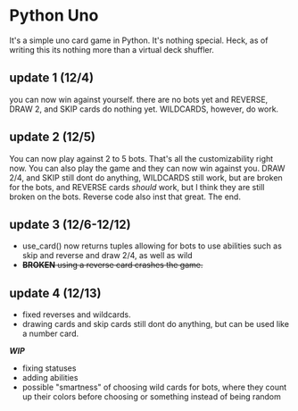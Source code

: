# Python Uno
It's a simple uno card game in Python. It's nothing special. Heck, as of writing this its nothing more than a virtual deck shuffler.

## update 1 (12/4)
you can now win against yourself. there are no bots yet and REVERSE, DRAW 2, and SKIP cards do nothing yet. WILDCARDS, however, do work.

## update 2 (12/5)
You can now play against 2 to 5 bots. That's all the customizability right now. You can also play the game and they can now win against you. DRAW 2/4, and SKIP still dont do anything, WILDCARDS still work, but are broken for the bots, and REVERSE cards *should* work, but I think they are still broken on the bots. Reverse code also inst that great. The end.

## update 3 (12/6-12/12)


* use_card() now returns tuples allowing for bots to use abilities such as skip and reverse and draw 2/4, as well as wild
* ~~**BROKEN** using a reverse card crashes the game.~~


## update 4 (12/13)
* fixed reverses and wildcards.
* drawing cards and skip cards still dont do anything, but can be used like a number card.

*__WIP__*
* fixing statuses
* adding abilities
* possible "smartness" of choosing wild cards for bots, where they count up their colors before choosing or something instead of being random
